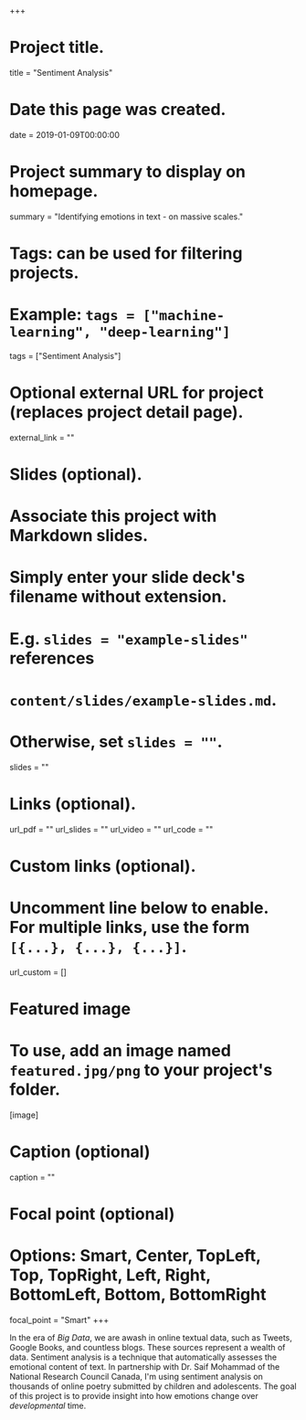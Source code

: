 +++
# Project title.
title = "Sentiment Analysis"

# Date this page was created.
date = 2019-01-09T00:00:00

# Project summary to display on homepage.
summary = "Identifying emotions in text - on massive scales."

# Tags: can be used for filtering projects.
# Example: `tags = ["machine-learning", "deep-learning"]`
tags = ["Sentiment Analysis"]

# Optional external URL for project (replaces project detail page).
external_link = ""

# Slides (optional).
#   Associate this project with Markdown slides.
#   Simply enter your slide deck's filename without extension.
#   E.g. `slides = "example-slides"` references 
#   `content/slides/example-slides.md`.
#   Otherwise, set `slides = ""`.
slides = ""

# Links (optional).
url_pdf = ""
url_slides = ""
url_video = ""
url_code = ""

# Custom links (optional).
#   Uncomment line below to enable. For multiple links, use the form `[{...}, {...}, {...}]`.
url_custom = []

# Featured image
# To use, add an image named `featured.jpg/png` to your project's folder. 
[image]
  # Caption (optional)
  caption = ""
  
  # Focal point (optional)
  # Options: Smart, Center, TopLeft, Top, TopRight, Left, Right, BottomLeft, Bottom, BottomRight
  focal_point = "Smart"
+++

In the era of *Big Data*, we are awash in online textual data, such as Tweets, Google Books, and countless blogs. These sources represent a wealth of data. Sentiment analysis is a technique that automatically assesses the emotional content of text. In partnership with Dr. Saif Mohammad of the National Research Council Canada, I'm using sentiment analysis on thousands of online poetry submitted by children and adolescents. The goal of this project is to provide insight into how emotions change over *developmental* time.
